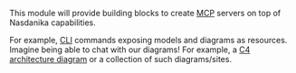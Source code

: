 This module will provide building blocks to create [MCP](https://modelcontextprotocol.io/introduction) servers on top of Nasdanika capabilities.

For example, [CLI](../../core/cli/index.html) commands exposing models and diagrams as resources. 
Imagine being able to chat with our diagrams! 
For example, a [C4 architecture diagram](https://nasdanika-demos.github.io/internet-banking-system-c4/cerulean/index.html) or a collection of such diagrams/sites.

